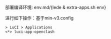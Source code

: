 部署编译环境: env.md/{lede & extra-apps.sh env}

进行如下操作：基于min-v3.config
```
> LuCI > Applications
<*> luci-app-openclash

```